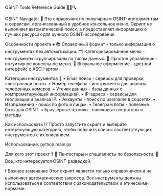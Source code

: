 OSINT Tools Reference Guide 🕵️‍♂️🔍

OSINT Navigator 🐍
  Это справочник по популярным OSINT-инструментам и сервисам, организованный в удобное консольное меню. Скрипт не выполняет 
  автоматический поиск, а предоставляет информацию о лучших ресурсах для ручного OSINT-исследования.

Особенности проекта ♠️
  📚 Справочный формат - только информация о инструментах без автоматизации.
  🗂️ Категоризированное меню - инструменты сгруппированы по типам данных.
  🔄 Простое управление - интуитивное консольное меню.
  🎨 Визуальное оформление - цветной интерфейс с ASCII-артом.
 
Категории инструментов 📸
  • Email поиск - сервисы для проверки электронной почты.
  • Номер телефона - инструменты для анализа телефонных номеров.
  • Утечки данных - базы данных с компрометирующей информацией.
  • IP-адреса - сервисы для геолокации и анализа IP.
  • Аккаунты - поиск по username в соцсетях.
  • Изображения - поиск по фото и лицам.
  • Телеграм боты - полезные боты для OSINT.
  • Браузерные техники - поисковые операторы и методы.
 
Как использовать ⁉️
  Просто запустите скрипт и выберите интересующую категорию, чтобы получить список соответствующих инструментов с их описанием.
  
  Использование:
    python main.py
 
Для кого этот проект ❓
  🔐 Пентестеры и специалисты по безопасности.
  🧠 Все, кто интересуется OSINT-разведкой.
 
❗ Важное замечание
  Этот скрипт является только справочником и не выполняет автоматических запросов. 
  Все инструменты должны использоваться в соответствии с законодательством и этическими нормами.
